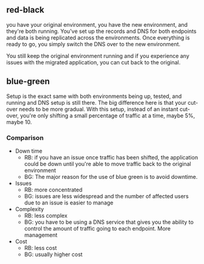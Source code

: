 
## red-black
you have your original environment, you have the new environment, 
and they're both running. You've set up the records and DNS for both endpoints 
and data is being replicated across the environments. 
Once everything is ready to go, you simply switch the DNS over to the new environment. 

You still keep the original environment running and if you experience any issues with 
the migrated application, you can cut back to the original. 

## blue-green
Setup is the exact same with both environments being up, tested, and running and DNS setup 
is still there. The big difference here is that your cut-over needs to be more gradual. 
With this setup, instead of an instant cut-over, you're only shifting a small percentage 
of traffic at a time, maybe 5%, maybe 10. 

### Comparison
* Down time
  + RB: if you have an issue once traffic has been shifted, the application could be
    down until you're able to move traffic back to the original environment
  + BG: The major reason for the use of blue green is to avoid downtime.
* Issues
  + RB: more concentrated
  + BG: issues are less widespread and the number of affected users due to an issue is easier to manage
* Complexity
  + RB: less complex
  + BG: you have to be using a DNS service that gives you the ability to control
    the amount of traffic going to each endpoint.
    More management
* Cost
  + RB: less cost
  + BG: usually higher cost
